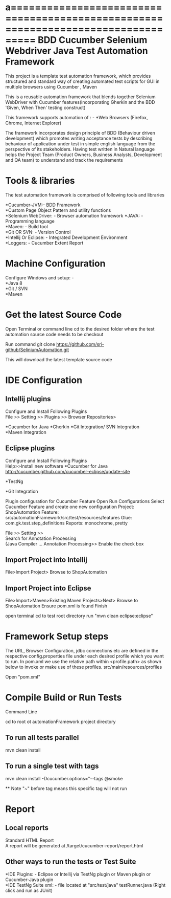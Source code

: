 a==================================================================================
BDD Cucumber Selenium Webdriver Java Test Automation Framework
==================================================================================
This project is a template test automation framework, which provides structured and standard way of 
creating automated test scripts for GUI in multiple browsers using Cucumber , Maven

This is a reusable automation framework that blends together Selenium WebDriver with Cucumber features(incorporating Gherkin and the BDD 'Given, When Then' testing construct)   

This framework supports automation of : - 
*Web Browsers (Firefox, Chrome, Internet Explorer)

The framework incorporates design principle of BDD (Behaviour driven development) which promotes
 writing acceptance tests by describing behaviour of application under test in simple english language from
 the perspective of its stakeholders. 
 Having test written in Natural language helps the Project Team 
 (Product Owners, Business Analysts, Development and QA team) to understand and track the requirements

Tools & libraries
=================
The test automation framework is comprised of following tools and libraries  

*Cucumber-JVM:- BDD Framework  
*Custom Page Object Pattern and utility functions  
*Selenium WebDriver: - Browser automation framework
*JAVA: - Programming language  
*Maven: - Build tool  
*Git OR SVN: - Version Control  
*Intellij Or Eclipse: - Integrated Development Environment  
*Loggers: - Cucumber Extent Report

Machine Configuration
====================
Configure Windows and setup: -   
*Java 8  
*Git  / SVN  
*Maven  


Get the latest Source Code
===========================
Open Terminal or command line
cd to the desired folder where the test automation source code needs to be checkout

Run command
git clone https://github.com/sri-github/SeliniumAutomation.git

This will download the latest template source code

IDE Configuration
==================
Intellij plugins  
----------------
Configure and Install Following Plugins  
File >> Setting >> Plugins >> Browser Repositories>

*Cucumber for Java
*Gherkin
*Git Integration/ SVN Integration  
*Maven Integration

Eclipse plugins  
----------------
Configure and Install Following Plugins  
Help>>Install new software
*Cucumber for Java
http://cucumber.github.com/cucumber-eclipse/update-site  

*TestNg  

*Git Integration

Plugin configuration for Cucumber Feature
Open Run Configurations
Select Cucumber Feature and create one new configuration
Project: ShopAutomation
Feature: src/automationFramework/src/test/resources/features
Glue:  com.gk.test.step_definitions
Reports:  monochrome, pretty

File >> Setting >>  
Search for Annotation Processing  
(Java Compiler ... Annotation Processing>> Enable the check box


Import Project into Intellij
----------------------------
File>Import Project>
Browse to ShopAutomation

Import Project into Eclipse
--------------------------
File>Import>Maven>Existing Maven Projects>Next>
Browse to ShopAutomation
Ensure pom.xml is found
Finish

open terminal
cd to test root directory
run "mvn clean eclipse:eclipse" 


Framework Setup steps
============================
The URL, Browser Configuration, jdbc connections etc are defined in the respective config.properties file under each desired profile which you want to run.
In pom.xml we use the relative path within <profile.path> as shown below to invoke or make use of these profiles. 
src/main/resources/profiles

Open "pom.xml" 

Compile Build or Run Tests
==========================

Command Line

cd to root ot automationFramework project directory

To run all tests parallel
------------------------

mvn clean install

To run a single test with tags
------------------------

mvn clean install -Dcucumber.options="--tags @smoke

** Note "~" before tag means this specific tag will not run

Report
======

Local reports
-------------
Standard HTML Report  
A report will be generated at /target/cucumber-report/report.html  

Other ways to run the tests or Test Suite
---------------------------------------------
*IDE Plugins: - Eclipse or Intellij via TestNg plugin or Maven plugin or Cucumber-Java plugin  
*IDE TestNg Suite xml: - file located at "src/test/java" testRunner.java (Right click and run as JUnit)
  

